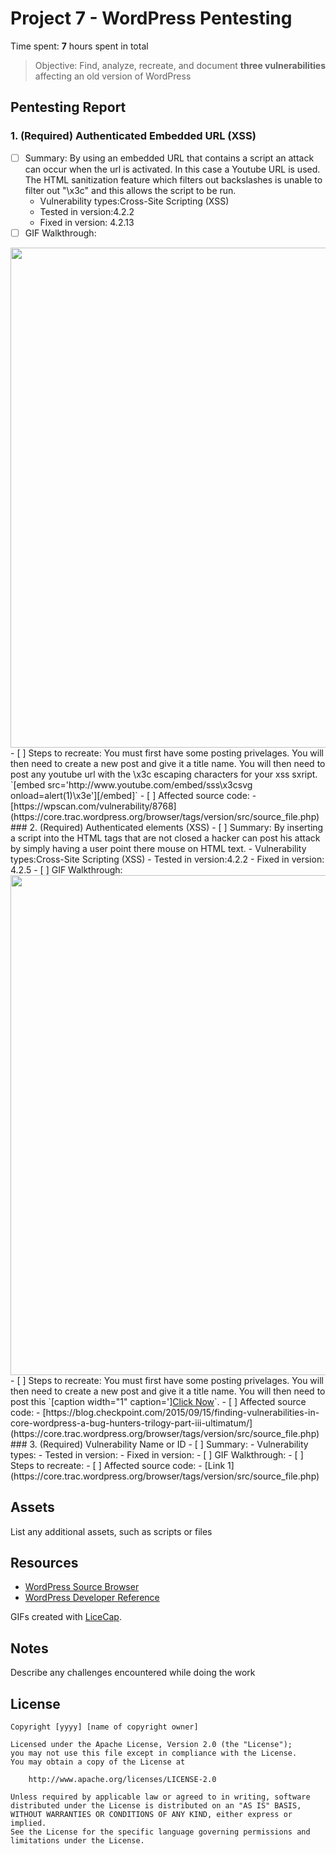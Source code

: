 # Project 7 - WordPress Pentesting

Time spent: **7** hours spent in total

> Objective: Find, analyze, recreate, and document **three vulnerabilities** affecting an old version of WordPress

## Pentesting Report

### 1. (Required) Authenticated Embedded URL (XSS)
  - [ ] Summary: By using an embedded URL that contains a script an attack can occur when the url is activated. In this case a Youtube URL is used. 
  The HTML sanitization feature which filters out backslashes is unable to filter out "\x3c" and this allows the script to be run. 
    - Vulnerability types:Cross-Site Scripting (XSS)
    - Tested in version:4.2.2
    - Fixed in version: 4.2.13
  - [ ] GIF Walkthrough: 
  <img src="https://github.com/lpfeiffer-collab/codepath_homework/blob/WordPress_Pentesting/Vuln%201.gif" width="800">
  - [ ] Steps to recreate: You must first have some posting privelages. You will then need to create a new post and give it a title name. You will then need to post any youtube url with the \x3c escaping characters for your xss sxript. `[embed src='http://www.youtube.com/embed/sss\x3csvg onload=alert(1)\x3e'][/embed]`
  - [ ] Affected source code:
    - [https://wpscan.com/vulnerability/8768](https://core.trac.wordpress.org/browser/tags/version/src/source_file.php)
### 2. (Required) Authenticated elements (XSS)
  - [ ] Summary: By inserting a script into the HTML tags that are not closed a hacker can post his attack by simply having a user point there mouse on HTML text.
    - Vulnerability types:Cross-Site Scripting (XSS)
    - Tested in version:4.2.2
    - Fixed in version: 4.2.5
  - [ ] GIF Walkthrough: 
  <img src="https://github.com/lpfeiffer-collab/codepath_homework/blob/WordPress_Pentesting/Vuln%202.gif" width="800">
  - [ ] Steps to recreate: You must first have some posting privelages. You will then need to create a new post and give it a title name. You will then need to post this `[caption width="1" caption='<a href="' ">]</a><a href=" onmouseover='alert("xss attack")' ">Click Now</a>`. 
  - [ ] Affected source code:
    - [https://blog.checkpoint.com/2015/09/15/finding-vulnerabilities-in-core-wordpress-a-bug-hunters-trilogy-part-iii-ultimatum/](https://core.trac.wordpress.org/browser/tags/version/src/source_file.php)
### 3. (Required) Vulnerability Name or ID
  - [ ] Summary: 
    - Vulnerability types:
    - Tested in version:
    - Fixed in version: 
  - [ ] GIF Walkthrough: 
  - [ ] Steps to recreate: 
  - [ ] Affected source code:
    - [Link 1](https://core.trac.wordpress.org/browser/tags/version/src/source_file.php)

## Assets

List any additional assets, such as scripts or files

## Resources

- [WordPress Source Browser](https://core.trac.wordpress.org/browser/)
- [WordPress Developer Reference](https://developer.wordpress.org/reference/)

GIFs created with [LiceCap](http://www.cockos.com/licecap/).

## Notes

Describe any challenges encountered while doing the work

## License

    Copyright [yyyy] [name of copyright owner]

    Licensed under the Apache License, Version 2.0 (the "License");
    you may not use this file except in compliance with the License.
    You may obtain a copy of the License at

        http://www.apache.org/licenses/LICENSE-2.0

    Unless required by applicable law or agreed to in writing, software
    distributed under the License is distributed on an "AS IS" BASIS,
    WITHOUT WARRANTIES OR CONDITIONS OF ANY KIND, either express or implied.
    See the License for the specific language governing permissions and
    limitations under the License.
